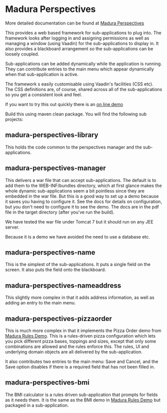 Madura Perspectives
===================

More detailed documentation can be found at [Madura Perspectives](http://www.madurasoftware.com/madura-perspectives-manager.pdf)

This provides a web based framework for sub-applications to plug into. The framework looks after logging in and assigning permissions as well as managing a window (using Vaadin) for the sub-applications to display in. It also provides a blackboard arrangement so the sub-applications can be loosely coupled.

Sub-applications can be added dynamically while the application is running. They can contribute entries to the main menu which appear dynamically when that sub-application is active.

The framework s easily customisable using Vaadin's facilities (CSS etc). The CSS definitions are, of course, shared across
all of the sub-applications so you get a consistent look and feel.

If you want to try this out quickly there is an [on line demo](http://demos-madura.rhcloud.com/madura-perspectives-manager/)

Build this using maven clean package. You will find the following sub projects:

madura-perspectives-library
--

This holds the code common to the perspectives manager and the sub-applications.

madura-perspectives-manager
--
This delivers a war file that can accept sub-applications. The default is to add them to the WEB-INF/bundles directory, which at first glance makes the whole dynamic sub-applications seem a bit pointless since they are embedded in the war file. But this is a good way to set up a demo because it saves you having to configure it. See the docs for details on configuration, but you don't need to configure it to see the demo. The docs are in the pdf file in the target directory (after you've run the build).

We have tested the war file under Tomcat 7 but it should run on any JEE server.

Because it is a demo we have avoided the need to use a database etc.

madura-perspectives-name
--
This is the simplest of the sub-applications. It puts a single field on the screen. It also puts the field onto the blackboard.

madura-perspectives-nameaddress
--
This slightly more complex in that it adds address information, as well as adding an entry to the main menu.

madura-perspectives-pizzaorder
--
This is much more complex in that it implements the Pizza Order demo from [Madura Rules Demo](https://github.com/RogerParkinson/madura-vaadin-support/tree/master/madura-rules-demo). This is a rules-driven pizza configuration which lets you pick different pizza bases, toppings and sizes, except that only some combinations are allowed and the rules enforce this. The rules, UI and underlying domain objects are all delivered by the sub-application.

It also contributes two entries to the main menu: Save and Cancel, and the Save option disables if there is a required field that has not been filled in.

madura-perspectives-bmi
--
The BMI calculator is a rules driven sub-application that prompts for fields as it needs them. It is the same as the BMI demo in [Madura Rules Demo](https://github.com/RogerParkinson/madura-vaadin-support/tree/master/madura-rules-demo) but packaged in a sub-application.